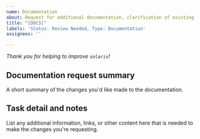 ```yaml
---
name: Documentation
about: Request for additional documentation, clarification of existing documentation, or tutorials
title: "[DOCS]"
labels: 'Status: Review Needed, Type: Documentation'
assignees: ''

---
```


_Thank you for helping to improve `solaris`!_

## Documentation request summary

A short summary of the changes you'd like made to the documentation.

## Task detail and notes

List any additional information, links, or other content here that is needed to make the changes you're requesting. 
